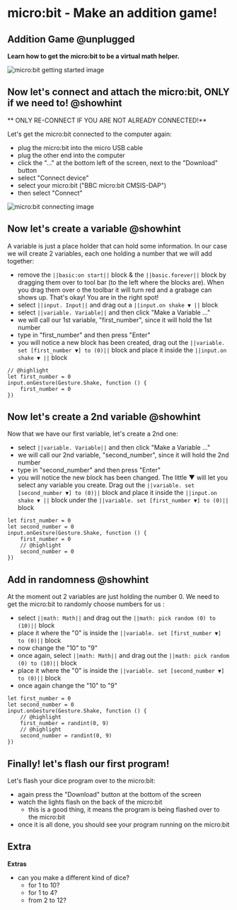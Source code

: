 # micro:bit - Make an addition game!

## Addition Game @unplugged

**Learn how to get the micro:bit to be a virtual math helper.**

![micro:bit getting started image](https://raw.githubusercontent.com/Mr-Coxall/Microbit-Christmas-Decoration/master/docs/static/add.png)

## Now let's connect and attach the micro:bit, ONLY if we need to! @showhint

** ONLY RE-CONNECT IF YOU ARE NOT ALREADY CONNECTED!**

Let's get the micro:bit connected to the computer again:
- plug the micro:bit into the micro USB cable
- plug the other end into the computer
- click the "..." at the bottom left of the screen, next to the "Download" button
- select "Connect device"
- select your micro:bit ("BBC micro:bit CMSIS-DAP")
- then select "Connect"

![micro:bit connecting image](https://raw.githubusercontent.com/Mr-Coxall/Microbit-Christmas-Decoration/master/docs/static/pair.png)

## Now let's create a variable @showhint

A variable is just a place holder that can hold some information. In our case we will create 2 variables, each one holding a number that we will add together:
- remove the ``||basic:on start||`` block & the ``||basic.forever||`` block by dragging them over to tool bar (to the left where the blocks are). When you drag them over o the toolbar it will turn red and a grabage can shows up. That's okay! You are in the right spot!
- select ``||input. Input||`` and drag out a ``||input.on shake ▼ ||`` block
- select ``||variable. Variable||`` and then click "Make a Variable ..."
- we will call our 1st variable, "first_number", since it will hold the 1st number
- type in "first_number" and then press "Enter"
- you will notice a new block has been created, drag out the ``||variable. set [first_number ▼] to (0)||`` block and place it inside the ``||input.on shake ▼ ||`` block

```blocks
// @highlight
let first_number = 0
input.onGesture(Gesture.Shake, function () {
    first_number = 0
})
```

## Now let's create a 2nd variable @showhint

Now that we have our first variable, let's create a 2nd one:
- select ``||variable. Variable||`` and then click "Make a Variable ..."
- we will call our 2nd variable, "second_number", since it will hold the 2nd number
- type in "second_number" and then press "Enter"
- you will notice the new block has been changed. The little ▼ will let you select any variable you create. Drag out the ``||variable. set [second_number ▼] to (0)||`` block and place it inside the ``||input.on shake ▼ ||`` block under the ``||variable. set [first_number ▼] to (0)||`` block 

```blocks
let first_number = 0
let second_number = 0
input.onGesture(Gesture.Shake, function () {
    first_number = 0
    // @highlight
    second_number = 0
})
```

## Add in randomness @showhint

At the moment out 2 variables are just holding the number 0. We need to get the micro:bit to randomly choose numbers for us :
- select ``||math: Math||`` and drag out the ``||math: pick random (0) to (10)||`` block
- place it where the "0" is inside the ``||variable. set [first_number ▼] to (0)||`` block
- now change the "10" to "9"
- once again, select ``||math: Math||`` and drag out the ``||math: pick random (0) to (10)||`` block
- place it where the "0" is inside the ``||variable. set [second_number ▼] to (0)||`` block
- once again change the "10" to "9"

```blocks
let first_number = 0
let second_number = 0
input.onGesture(Gesture.Shake, function () {
    // @highlight
    first_number = randint(0, 9)
    // @highlight
    second_number = randint(0, 9)
})
```

## Finally! let's flash our first program!

Let's flash your dice program over to the micro:bit:
- again press the "Download" button at the bottom of the screen
- watch the lights flash on the back of the micro:bit
    - this is a good thing, it means the program is being flashed over to the micro:bit
- once it is all done, you should see your program running on the micro:bit

## Extra

**Extras**

- can you make a different kind of dice?
  - for 1 to 10?
  - for 1 to 4?
  - from 2 to 12?
